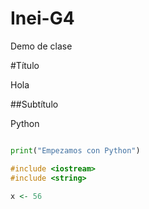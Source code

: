 # Inei-G4
Demo de clase

#Título

Hola

##Subtítulo

Python

~~~python

print("Empezamos con Python")
~~~

~~~cpp
#include <iostream>
#include <string>
~~~

~~~R
x <- 56


